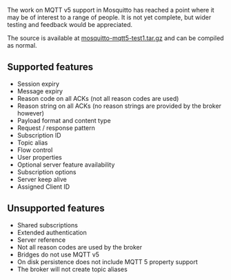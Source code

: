 <!--
.. title: MQTT 5 Test Release
.. slug: mqtt5-test-release
.. date: 2019-02-14 10:30:00 UTC
.. tags: Releases
.. category:
.. link:
.. description:
.. type: text
-->

The work on MQTT v5 support in Mosquitto has reached a point where it may be of interest to a range of people. It is not
yet complete, but wider testing and feedback would be appreciated.

The source is available at [mosquitto-mqtt5-test1.tar.gz] and can be compiled as normal.

## Supported features

* Session expiry
* Message expiry
* Reason code on all ACKs (not all reason codes are used)
* Reason string on all ACKs (no reason strings are provided by the broker however)
* Payload format and content type
* Request / response pattern
* Subscription ID
* Topic alias
* Flow control
* User properties
* Optional server feature availability
* Subscription options
* Server keep alive
* Assigned Client ID

## Unsupported features

* Shared subscriptions
* Extended authentication
* Server reference
* Not all reason codes are used by the broker
* Bridges do not use MQTT v5
* On disk persistence does not include MQTT 5 property support
* The broker will not create topic aliases

[mosquitto-mqtt5-test1.tar.gz]: https://mosquitto.org/files/source/test/mosquitto-mqtt5-test1.tar.gz
